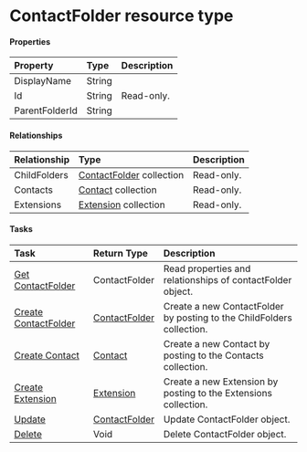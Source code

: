 # ContactFolder resource type



#### Properties
| Property	   | Type	|Description|
|:---------------|:--------|:----------|
|DisplayName|String||
|Id|String| Read-only.|
|ParentFolderId|String||

#### Relationships
| Relationship | Type	|Description|
|:---------------|:--------|:----------|
|ChildFolders|[ContactFolder](contactfolder.md) collection| Read-only.|
|Contacts|[Contact](contact.md) collection| Read-only.|
|Extensions|[Extension](extension.md) collection| Read-only.|

#### Tasks

| Task		   | Return Type	|Description|
|:---------------|:--------|:----------|
|[Get ContactFolder](../api/contactfolder_get.md) | ContactFolder |Read properties and relationships of contactFolder object.|
|[Create ContactFolder]((../api/contactfolder_post_childfolders.md)) |[ContactFolder](contactfolder.md)| Create a new ContactFolder by posting to the ChildFolders collection.|
|[Create Contact]((../api/contactfolder_post_contacts.md)) |[Contact](contact.md)| Create a new Contact by posting to the Contacts collection.|
|[Create Extension]((../api/contactfolder_post_extensions.md)) |[Extension](extension.md)| Create a new Extension by posting to the Extensions collection.|
|[Update](../api/contactfolder_update.md) | [ContactFolder](contactfolder.md)	|Update ContactFolder object. |
|[Delete](../api/contactfolder_delete.md) | Void	|Delete ContactFolder object. |
